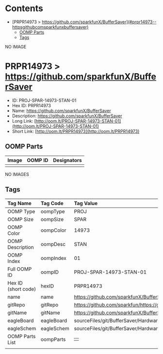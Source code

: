 



Contents
========

* [PRPR14973 > https://github.com/sparkfunX/BufferSaver](#prpr14973--httpsgithubcomsparkfunxbuffersaver)
	* [OOMP Parts](#oomp-parts)
	* [Tags](#tags)
  
NO IMAGE  
# PRPR14973 > https://github.com/sparkfunX/BufferSaver

- ID: PROJ-SPAR-14973-STAN-01
- Hex ID: PRPR14973
- Name: https://github.com/sparkfunX/BufferSaver
- Description: https://github.com/sparkfunX/BufferSaver
- Long Link: [http://oom.lt/PROJ-SPAR-14973-STAN-01](http://oom.lt/PROJ-SPAR-14973-STAN-01)
- Short Link: [http://oom.lt/PRPR14973](http://oom.lt/PRPR14973)

## OOMP Parts
  

|Image|OOMP ID|Designators|
| :--- | :--- | :--- |
||||
  
NO IMAGES  
## Tags
  

|Tag Name|Tag Code|Tag Value|
| :--- | :--- | :--- |
|OOMP Type|oompType|PROJ|
|OOMP Size|oompSize|SPAR|
|OOMP Color|oompColor|14973|
|OOMP Description|oompDesc|STAN|
|OOMP Index|oompIndex|01|
|Full OOMP ID|oompID|PROJ-SPAR-14973-STAN-01|
|Hex ID (short code)|hexID|PRPR14973|
|name|name|https://github.com/sparkfunX/BufferSaver|
|gitRepo|gitRepo|https://github.com/sparkfun/https://github.com/sparkfunX/BufferSaver|
|gitName|gitName|https://github.com/sparkfunX/BufferSaver|
|eagleBoard|eagleBoard|sourceFiles/git/BufferSaver/Hardware/BufferSaver.brd|
|eagleSchem|eagleSchem|sourceFiles/git/BufferSaver/Hardware/BufferSaver.sch|
|OOMP Parts List|oompParts|<table><tr><td></td></tr></table>|
||||
